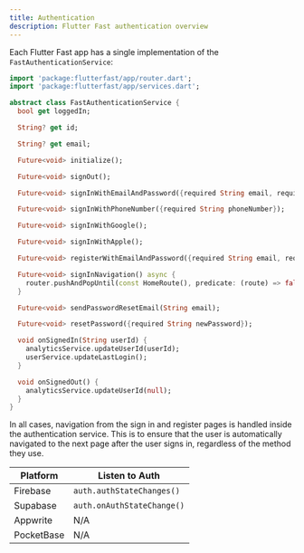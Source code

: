 ```yaml
---
title: Authentication
description: Flutter Fast authentication overview
---
```


Each Flutter Fast app has a single implementation of the `FastAuthenticationService`:

```dart
import 'package:flutterfast/app/router.dart';
import 'package:flutterfast/app/services.dart';

abstract class FastAuthenticationService {
  bool get loggedIn;

  String? get id;

  String? get email;

  Future<void> initialize();

  Future<void> signOut();

  Future<void> signInWithEmailAndPassword({required String email, required String password});

  Future<void> signInWithPhoneNumber({required String phoneNumber});

  Future<void> signInWithGoogle();

  Future<void> signInWithApple();

  Future<void> registerWithEmailAndPassword({required String email, required String password});

  Future<void> signInNavigation() async {
    router.pushAndPopUntil(const HomeRoute(), predicate: (route) => false);
  }

  Future<void> sendPasswordResetEmail(String email);

  Future<void> resetPassword({required String newPassword});

  void onSignedIn(String userId) {
    analyticsService.updateUserId(userId);
    userService.updateLastLogin();
  }

  void onSignedOut() {
    analyticsService.updateUserId(null);
  }
}
```

In all cases, navigation from the sign in and register pages is handled inside the authentication service. This is to ensure that the user is automatically navigated to the next page after the user signs in, regardless of the method they use.

| Platform | Listen to Auth |
|----------|----------------|
| Firebase | `auth.authStateChanges()` |
| Supabase | `auth.onAuthStateChange()` |
| Appwrite | N/A |
| PocketBase | N/A |